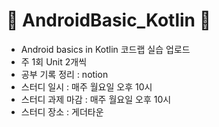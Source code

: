 # 💙 AndroidBasic_Kotlin 💙

- Android basics in Kotlin 코드랩 실습 업로드
- 주 1회 Unit 2개씩
- 공부 기록 정리 : notion
- 스터디 일시 : 매주 월요일 오후 10시
- 스터디 과제 마감 : 매주 월요일 오후 10시
- 스터디 장소 : 게더타운
